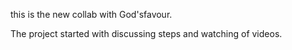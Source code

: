this is the new collab
with God'sfavour.

The project started with discussing steps and watching of videos. 
